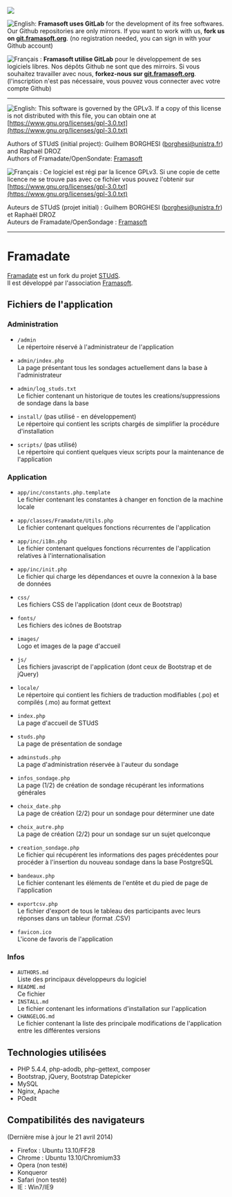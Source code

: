 [![](https://git.framasoft.org/assets/logo-black-f52905a40830b30aa287f784b537c823.png)](https://git.framasoft.org)

![English:](http://upload.wikimedia.org/wikipedia/commons/thumb/a/ae/Flag_of_the_United_Kingdom.svg/20px-Flag_of_the_United_Kingdom.svg.png) **Framasoft uses GitLab** for the development of its free softwares. Our Github repositories are only mirrors.
If you want to work with us, **fork us on [git.framasoft.org](https://git.framasoft.org)**. (no registration needed, you can sign in with your Github account)

![Français :](http://upload.wikimedia.org/wikipedia/commons/thumb/c/c3/Flag_of_France.svg/20px-Flag_of_France.svg.png) **Framasoft utilise GitLab** pour le développement de ses logiciels libres. Nos dépôts Github ne sont que des mirroirs.
Si vous souhaitez travailler avec nous, **forkez-nous sur [git.framasoft.org](https://git.framasoft.org)**. (l'inscription n'est pas nécessaire, vous pouvez vous connecter avec votre compte Github)
* * *

![English:](http://upload.wikimedia.org/wikipedia/commons/thumb/a/ae/Flag_of_the_United_Kingdom.svg/20px-Flag_of_the_United_Kingdom.svg.png)
This software is governed by the GPLv3. If a copy of this license
is not distributed with this file, you can obtain one at
[https://www.gnu.org/licenses/gpl-3.0.txt](https://www.gnu.org/licenses/gpl-3.0.txt)

Authors of STUdS (initial project): Guilhem BORGHESI (borghesi@unistra.fr) and Raphaël DROZ  
Authors of Framadate/OpenSondate: [Framasoft](https://git.framasoft.org/framasoft/framadate)

![Français :](http://upload.wikimedia.org/wikipedia/commons/thumb/c/c3/Flag_of_France.svg/20px-Flag_of_France.svg.png) 
Ce logiciel est régi par la licence GPLv3. Si une copie de cette licence
ne se trouve pas avec ce fichier vous pouvez l'obtenir sur
[https://www.gnu.org/licenses/gpl-3.0.txt](https://www.gnu.org/licenses/gpl-3.0.txt)

Auteurs de STUdS (projet initial) : Guilhem BORGHESI (borghesi@unistra.fr) et Raphaël DROZ  
Auteurs de Framadate/OpenSondage : [Framasoft](https://git.framasoft.org/framasoft/framadate)

* * * 

# Framadate
[Framadate](https://framadate.org) est un fork du projet [STUdS](https://sourcesup.cru.fr/projects/studs/).  
Il est développé par l'association [Framasoft](http://framasoft.org).

## Fichiers de l'application

### Administration
* `/admin`  
    Le répertoire réservé à l'administrateur de l'application  
* `admin/index.php`  
    La page présentant tous les sondages actuellement dans la base à l'administrateur  
* `admin/log_studs.txt`  
    Le fichier contenant un historique de toutes les creations/suppressions de sondage dans la base  

* `install/` (pas utilisé - en développement)  
    Le répertoire qui contient les scripts chargés de simplifier la procédure d'installation  
* `scripts/` (pas utilisé)  
    Le répertoire qui contient quelques vieux scripts pour la maintenance de l'application

### Application
* `app/inc/constants.php.template`  
    Le fichier contenant les constantes à changer en fonction de la machine locale  
* `app/classes/Framadate/Utils.php`  
    Le fichier contenant quelques fonctions récurrentes de l'application  
* `app/inc/i18n.php`  
    Le fichier contenant quelques fonctions récurrentes de l'application relatives à l'internationalisation  
* `app/inc/init.php`  
    Le fichier qui charge les dépendances et ouvre la connexion à la base de données  

* `css/`  
    Les fichiers CSS de l'application (dont ceux de Bootstrap)  
* `fonts/`  
    Les fichiers des icônes de Bootstrap  
* `images/`  
    Logo et images de la page d'accueil  
* `js/`  
    Les fichiers javascript de l'application (dont ceux de Bootstrap et de jQuery)  

* `locale/`  
    Le répertoire qui contient les fichiers de traduction modifiables (.po) et compilés (.mo)
    au format gettext

* `index.php`  
    La page d'accueil de STUdS  
* `studs.php`  
    La page de présentation de sondage  
* `adminstuds.php`  
    La page d'administration réservée à l'auteur du sondage  
* `infos_sondage.php`  
    La page (1/2) de création de sondage récupérant les informations générales  
* `choix_date.php`  
    La page de création (2/2) pour un sondage pour déterminer une date  
* `choix_autre.php`  
    La page de création (2/2) pour un sondage sur un sujet quelconque  
* `creation_sondage.php`  
    Le fichier qui récupérent les informations des pages précédentes pour procéder à l'insertion du nouveau sondage dans la base PostgreSQL

* `bandeaux.php`  
    Le fichier contenant les éléments de l'entête et du pied de page de l'application  
* `exportcsv.php`  
    Le fichier d'export de tous le tableau des participants avec leurs réponses dans un tableur (format .CSV)  
* `favicon.ico`  
    L'icone de favoris de l'application  

### Infos
* `AUTHORS.md`  
    Liste des principaux développeurs du logiciel  
* `README.md`  
    Ce fichier  
* `INSTALL.md`  
    Le fichier contenant les informations d'installation sur l'application  
* `CHANGELOG.md`  
    Le fichier contenant la liste des principale modifications de l'application entre les différentes versions
    
## Technologies utilisées

- PHP 5.4.4, php-adodb, php-gettext, composer
- Bootstrap, jQuery, Bootstrap Datepicker
- MySQL
- Nginx, Apache
- POedit

## Compatibilités des navigateurs
(Dernière mise à jour le 21 avril 2014)

- Firefox : Ubuntu 13.10/FF28
- Chrome : Ubuntu 13.10/Chromium33
- Opera (non testé)
- Konqueror
- Safari (non testé)
- IE : Win7/IE9
